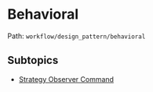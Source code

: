 # Behavioral

Path: `workflow/design_pattern/behavioral`

## Subtopics
- [Strategy Observer Command](./strategy_observer_command/README.md)
